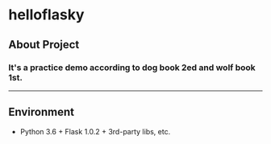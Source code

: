 # helloflasky
## About Project
### It's a practice demo according to dog book 2ed and wolf book 1st.

---

## Environment
* Python 3.6 + Flask 1.0.2 + 3rd-party libs, etc.